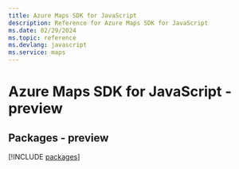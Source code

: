 ```yaml
---
title: Azure Maps SDK for JavaScript
description: Reference for Azure Maps SDK for JavaScript
ms.date: 02/29/2024
ms.topic: reference
ms.devlang: javascript
ms.service: maps
---
```

# Azure Maps SDK for JavaScript - preview
## Packages - preview
[!INCLUDE [packages](maps-index.md)]